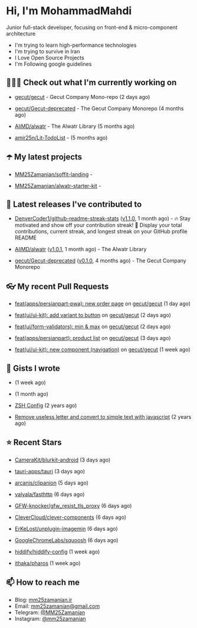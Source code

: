 # Hi, I'm MohammadMahdi

Junior full-stack developer, focusing on front-end & micro-component architecture

- I'm trying to learn high-performance technologies
- I'm trying to survive in Iran
- I Love Open Source Projects
- I'm Following google guidelines

## 👨🏻‍💻 Check out what I'm currently working on



- [gecut/gecut](https://github.com/gecut/gecut) - Gecut Company Mono-repo (2 days ago)

- [gecut/Gecut-deprecated](https://github.com/gecut/Gecut-deprecated) - The Gecut Company Monorepo (4 months ago)

- [AliMD/alwatr](https://github.com/AliMD/alwatr) - The Alwatr Library (5 months ago)

- [amir25n/Lit-TodoList](https://github.com/amir25n/Lit-TodoList) -  (5 months ago)

## ☂️ My latest projects



- [MM25Zamanian/soffit-landing](https://github.com/MM25Zamanian/soffit-landing) - 

- [MM25Zamanian/alwatr-starter-kit](https://github.com/MM25Zamanian/alwatr-starter-kit) - 

## 🎉 Latest releases I've contributed to



- [DenverCoder1/github-readme-streak-stats](https://github.com/DenverCoder1/github-readme-streak-stats) ([v1.1.0](https://github.com/DenverCoder1/github-readme-streak-stats/releases/tag/v1.1.0), 1 month ago) - 🔥 Stay motivated and show off your contribution streak! 🌟 Display your total contributions, current streak, and longest streak on your GitHub profile README

- [AliMD/alwatr](https://github.com/AliMD/alwatr) ([v1.0.1](https://github.com/AliMD/alwatr/releases/tag/v1.0.1), 1 month ago) - The Alwatr Library

- [gecut/Gecut-deprecated](https://github.com/gecut/Gecut-deprecated) ([v0.1.0](https://github.com/gecut/Gecut-deprecated/releases/tag/v0.1.0), 4 months ago) - The Gecut Company Monorepo

## 👓 My recent Pull Requests



- [feat(apps/persianpart-pwa): new order page](https://github.com/gecut/gecut/pull/318) on [gecut/gecut](https://github.com/gecut/gecut) (1 day ago)

- [feat(ui/ui-kit): add variant to button](https://github.com/gecut/gecut/pull/317) on [gecut/gecut](https://github.com/gecut/gecut) (2 days ago)

- [feat(ui/form-validators): min &amp; max](https://github.com/gecut/gecut/pull/316) on [gecut/gecut](https://github.com/gecut/gecut) (2 days ago)

- [feat(apps/persianpart): product list](https://github.com/gecut/gecut/pull/313) on [gecut/gecut](https://github.com/gecut/gecut) (3 days ago)

- [feat(ui/ui-kit): new component (navigation)](https://github.com/gecut/gecut/pull/306) on [gecut/gecut](https://github.com/gecut/gecut) (1 week ago)

## 📓 Gists I wrote



- [](https://gist.github.com/4a90a63f8e2481311cfb56dd65a50c40) (1 week ago)

- [](https://gist.github.com/6fa5e6dbc6fbe09398ad885d68200702) (1 month ago)

- [ZSH Config](https://gist.github.com/fc1960135cf54fd5fae966c637455ffe) (2 years ago)

- [Remove useless letter and convert to simple text with javascript](https://gist.github.com/2249ec3b4dfe1de7693d6412beeba5a0) (2 years ago)

## ⭐ Recent Stars



- [CameraKit/blurkit-android](https://github.com/CameraKit/blurkit-android) (3 days ago)

- [tauri-apps/tauri](https://github.com/tauri-apps/tauri) (3 days ago)

- [arcanis/clipanion](https://github.com/arcanis/clipanion) (5 days ago)

- [valyala/fasthttp](https://github.com/valyala/fasthttp) (6 days ago)

- [GFW-knocker/gfw_resist_tls_proxy](https://github.com/GFW-knocker/gfw_resist_tls_proxy) (6 days ago)

- [CleverCloud/clever-components](https://github.com/CleverCloud/clever-components) (6 days ago)

- [ErKeLost/unplugin-imagemin](https://github.com/ErKeLost/unplugin-imagemin) (6 days ago)

- [GoogleChromeLabs/squoosh](https://github.com/GoogleChromeLabs/squoosh) (6 days ago)

- [hiddify/hiddify-config](https://github.com/hiddify/hiddify-config) (1 week ago)

- [ithaka/pharos](https://github.com/ithaka/pharos) (1 week ago)

## 📫 How to reach me

- Blog: [mm25zamanian.ir](https://mm25zamanian.ir)
- Email: [mm25zamanian@gmail.com](mailto://mm25zamanian@gmail.com)
- Telegram: [@MM25Zamanian](https://t.me/MM25Zamanian)
- Instagram: [@mm25zamanian](https://instagram.com/mm25zamanian)
